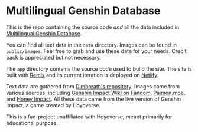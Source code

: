# Multilingual Genshin Database
This is the repo containing the source code *and* all the data included in [Multilingual Genshin Database](https://multilingual-genshin.netlify.app). 

You can find all text data in the `data` directory. Images can be found in `public/images`. Feel free to grab and use these data for your needs. Credit back is appreciated but not necessary.

The `app` directory contains the source code used to build the site. The site is built with [Remix](https://remix.run) and its current iteration is deployed on [Netlify](https://www.netlify.com/). 

Text data are gathered from [Dimbreath's repository](https://github.com/Dimbreath/GenshinData). Images came from various sources, including [Genshin Impact Wiki on Fandom](https://genshin-impact.fandom.com/), [Paimon.moe](https://paimon.moe), and [Honey Impact](https://genshin.honeyhunterworld.com). All these data came from the live version of Genshin Impact, a game created by Hoyoverse.

This is a fan-project unaffiliated with Hoyoverse, meant primarily for educational purpose.